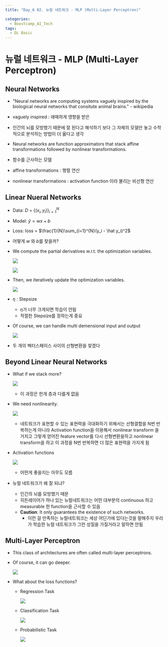 ```yaml
---
title: "Day_6 02. 뉴럴 네트워크 - MLP (Multi-Layer Perceptron)"

categories:
  - Boostcamp_AI_Tech
tags:
  - DL Basic
---
```


# 뉴럴 네트워크 - MLP (Multi-Layer Perceptron)

## Neural Networks

- "Neural networks are computing systems vaguely inspired by the biological neural networks that consitute animal brains." - wikipedia
- vaguely inspired : 애매하게 영향을 받은
- 인간의 뇌를 모방했기 때문에 잘 된다고 해석하기 보다 그 자체의 모델만 놓고 수학적으로 분석하는 방법이 더 옳다고 생각

- Neural networks are function approximators that stack affine transformations followed by nonlinear transformations.
- 함수를 근사하는 모델
- affine transformations : 행렬 연산
- nonlinear transformations : activation function 이라 불리는 비선형 연산

## Linear Nueral Networks

- Data: $D$ = $\{(x_i, y_i)\}^{N}_{i=1}$
- Model: $\hat y = wx + b$
- Loss: loss = $\frac{1}{N}\sum_{i=1}^{N}(y_i - \hat y_i)^2$
- 어떻게 $w$ 와 $b$를 찾을까?
- We compute the partial derivatives w.r.t. the optimization variables.

    ![](./img/2021-08-09-10-59-44.png)

    ![](./img/2021-08-09-11-01-00.png)

- Then, we iteratively update the optimization variables.
  
    ![](./img/2021-08-09-11-01-34.png)

- $\eta$ : Stepsize
  - $\eta$가 너무 크게되면 학습이 안됨
  - 적절한 Stepsize를 정하는게 중요

- Of course, we can handle multi demensional input and output

    ![](./img/2021-08-09-11-03-29.png)

- 두 개의 벡터스페이스 사이의 선형변환을 찾겠다

## Beyond Linear Neural Networks

- What if we stack more?

    ![](./img/2021-08-09-11-05-39.png)

    - 이 과정은 한개 층과 다를게 없음

- We need nonlinearity.

    ![](./img/2021-08-09-11-06-04.png)

    - 네트워크가 표현할 수 있는 표현력을 극대화하기 위해서는 선형결합을 N번 반복하는게 아니라 Activation function을 이용해서 nonlinear transform 을 거치고 그렇게 얻어진 feature vector를 다시 선형변환을하고 nonlinear transform을 하고 이 과정을 N번 반복하면 더 많은 표현력을 가지게 됨

- Activation functions

    ![](./img/2021-08-09-11-08-24.png)

    - 어떤게 좋을지는 아무도 모름

- 뉴럴 네트워크가 왜 잘 되냐?
  - 인간의 뇌를 모방했기 때문
  - 히든레이어가 하나 있는 뉴럴네트워크는 어떤 대부분의 continuous 하고 measurable 한 function을 근사할 수 있음
  - **Caution**: It only guarantees the existence of such networks.
    - 이런 걸 만족하는 뉴럴네트워크는 세상 어딘가에 있다는것을 말해주지 우리가 학습한 뉴럴 네트워크가 그런 성질을 가질거라고 말하면 안됨

## Multi-Layer Perceptron

- This class of architectures are often called multi-layer perceptrons.
- Of course, it can go deeper.

    ![](./img/2021-08-09-11-12-13.png)

- What about the loss functions?
  - Regression Task

    ![](./img/2021-08-09-11-12-49.png)

  - Classification Task

    ![](./img/2021-08-09-11-14-00.png)

  - Probabilistic Task

    ![](./img/2021-08-09-11-15-22.png)
